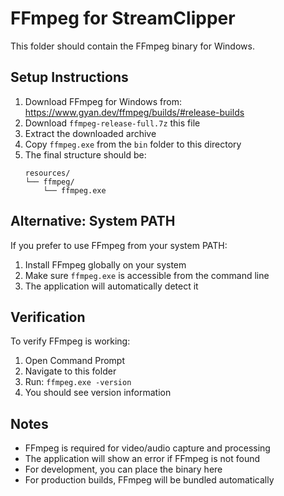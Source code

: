 # FFmpeg for StreamClipper

This folder should contain the FFmpeg binary for Windows.

## Setup Instructions

1. Download FFmpeg for Windows from: https://www.gyan.dev/ffmpeg/builds/#release-builds
2. Download `ffmpeg-release-full.7z` this file
3. Extract the downloaded archive
4. Copy `ffmpeg.exe` from the `bin` folder to this directory
5. The final structure should be:
   ```
   resources/
   └── ffmpeg/
       └── ffmpeg.exe
   ```

## Alternative: System PATH

If you prefer to use FFmpeg from your system PATH:

1. Install FFmpeg globally on your system
2. Make sure `ffmpeg.exe` is accessible from the command line
3. The application will automatically detect it

## Verification

To verify FFmpeg is working:

1. Open Command Prompt
2. Navigate to this folder
3. Run: `ffmpeg.exe -version`
4. You should see version information

## Notes

- FFmpeg is required for video/audio capture and processing
- The application will show an error if FFmpeg is not found
- For development, you can place the binary here
- For production builds, FFmpeg will be bundled automatically
